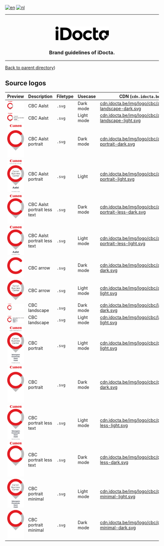 [![en](https://img.shields.io/badge/lang-en-red.svg)](https://github.com/iDocta/brand-guide/blob/main/logo/cbc/source/README.md)
[![nl](https://img.shields.io/badge/lang-nl-green.svg)](https://github.com/iDocta/brand-guide/blob/main/logo/cbc/source/README.nl.md)

---

<h1 align="center">
    <a href="https://www.idocta.be">    
        <picture>
            <source media="(prefers-color-scheme: dark)" srcset="https://raw.githubusercontent.com/iDocta/brand-guide/main/logo/idocta/source/idocta-white.svg">
            <source media="(prefers-color-scheme: light)" srcset="https://raw.githubusercontent.com/iDocta/brand-guide/main/logo/idocta/source/idocta-black.svg">
            <img width="175px" alt="Shows a black logo in light color mode and a white one in dark color mode." src="https://raw.githubusercontent.com/iDocta/brand-guide/main/logo/idocta/source/idocta-black.svg">
        </picture>
    </a> 
</h1>
 
<h3 align="center">Brand guidelines of iDocta.</h3>

---

[Back to parent directory](../README.md))

## Source logos

|                                                             Preview                                                              | Description                  | Filetype | Usecase    | CDN (`cdn.idocta.be`)                                                                                                        |
| :------------------------------------------------------------------------------------------------------------------------------: | ---------------------------- | -------- | ---------- | ---------------------------------------------------------------------------------------------------------------------------- |
|   <img src='https://github.com/iDocta/brand-guide/blob/main/logo/cbc/source/cbc-aalst-landscape-dark.svg' width='192' alt=''/>   | CBC Aalst                    | `.svg`   | Dark mode  | [cdn.idocta.be/img/logo/cbc/aalst-landscape-dark.svg](https://cdn.idocta.be/img/logo/cbc/aalst-landscape-dark.svg)           |
|  <img src='https://github.com/iDocta/brand-guide/blob/main/logo/cbc/source/cbc-aalst-landscape-light.svg' width='192' alt=''/>   | CBC Aalst                    | `.svg`   | Light mode | [cdn.idocta.be/img/logo/cbc/aalst-landscape-light.svg](https://cdn.idocta.be/img/logo/cbc/aalst-landscape-light.svg)         |
|    <img src='https://github.com/iDocta/brand-guide/blob/main/logo/cbc/source/cbc-aalst-portrait-dark.svg' width='96' alt=''/>    | CBC Aalst portrait           | `.svg`   | Dark mode  | [cdn.idocta.be/img/logo/cbc/aalst-portrait-dark.svg](https://cdn.idocta.be/img/logo/cbc/aalst-portrait-dark.svg)             |
|   <img src='https://github.com/iDocta/brand-guide/blob/main/logo/cbc/source/cbc-aalst-portrait-light.svg' width='96' alt=''/>    | CBC Aalst portrait           | `.svg`   | Light      | [cdn.idocta.be/img/logo/cbc/aalst-portrait-light.svg](https://cdn.idocta.be/img/logo/cbc/aalst-portrait-light.svg)           |
| <img src='https://github.com/iDocta/brand-guide/blob/main/logo/cbc/source/cbc-aalst-portrait-less-dark.svg' width='96' alt=''/>  | CBC Aalst portrait less text | `.svg`   | Dark mode  | [cdn.idocta.be/img/logo/cbc/aalst-portrait-less-dark.svg](https://cdn.idocta.be/img/logo/cbc/aalst-portrait-less-dark.svg)   |
| <img src='https://github.com/iDocta/brand-guide/blob/main/logo/cbc/source/cbc-aalst-portrait-less-light.svg' width='96' alt=''/> | CBC Aalst portrait less text | `.svg`   | Light mode | [cdn.idocta.be/img/logo/cbc/aalst-portrait-less-light.svg](https://cdn.idocta.be/img/logo/cbc/aalst-portrait-less-light.svg) |
|        <img src='https://github.com/iDocta/brand-guide/blob/main/logo/cbc/source/cbc-arrow-dark.svg' width='96' alt=''/>         | CBC arrow                    | `.svg`   | Dark mode  | [cdn.idocta.be/img/logo/cbc/arrow-dark.svg](https://cdn.idocta.be/img/logo/cbc/arrow-dark.svg)                               |
|        <img src='https://github.com/iDocta/brand-guide/blob/main/logo/cbc/source/cbc-arrow-light.svg' width='96' alt=''/>        | CBC arrow                    | `.svg`   | Light mode | [cdn.idocta.be/img/logo/cbc/arrow-light.svg](https://cdn.idocta.be/img/logo/cbc/arrow-light.svg)                             |
|      <img src='https://github.com/iDocta/brand-guide/blob/main/logo/cbc/source/cbc-landscape-dark.svg' width='192' alt=''/>      | CBC landscape                | `.svg`   | Dark mode  | [cdn.idocta.be/img/logo/cbc/landscape-dark.svg](https://cdn.idocta.be/img/logo/cbc/landscape-dark.svg)                       |
|     <img src='https://github.com/iDocta/brand-guide/blob/main/logo/cbc/source/cbc-landscape-light.svg' width='192' alt=''/>      | CBC landscape                | `.svg`   | Light mode | [cdn.idocta.be/img/logo/cbc/landscape-light.svg](https://cdn.idocta.be/img/logo/cbc/landscape-light.svg)                     |
|      <img src='https://github.com/iDocta/brand-guide/blob/main/logo/cbc/source/cbc-portrait-light.svg' width='96' alt=''/>       | CBC portrait                 | `.svg`   | Light mode | [cdn.idocta.be/img/logo/cbc/portrait-light.svg](https://cdn.idocta.be/img/logo/cbc/portrait-light.svg)                       |
|       <img src='https://github.com/iDocta/brand-guide/blob/main/logo/cbc/source/cbc-portrait-dark.svg' width='96' alt=''/>       | CBC portrait                 | `.svg`   | Dark mode  | [cdn.idocta.be/img/logo/cbc/portrait-dark.svg](https://cdn.idocta.be/img/logo/cbc/portrait-dark.svg)                         |
|    <img src='https://github.com/iDocta/brand-guide/blob/main/logo/cbc/source/cbc-portrait-less-light.svg' width='96' alt=''/>    | CBC portrait less text       | `.svg`   | Light mode | [cdn.idocta.be/img/logo/cbc/portrait-less-light.svg](https://cdn.idocta.be/img/logo/cbc/portrait-less-light.svg)             |
|    <img src='https://github.com/iDocta/brand-guide/blob/main/logo/cbc/source/cbc-portrait-less-dark.svg' width='96' alt=''/>     | CBC portrait less text       | `.svg`   | Dark mode  | [cdn.idocta.be/img/logo/cbc/portrait-less-dark.svg](https://cdn.idocta.be/img/logo/cbc/portrait-less-dark.svg)               |
|  <img src='https://github.com/iDocta/brand-guide/blob/main/logo/cbc/source/cbc-portrait-minimal-light.svg' width='96' alt=''/>   | CBC portrait minimal         | `.svg`   | Light mode | [cdn.idocta.be/img/logo/cbc/portrait-minimal-light.svg](https://cdn.idocta.be/img/logo/cbc/portrait-minimal-light.svg)       |
|   <img src='https://github.com/iDocta/brand-guide/blob/main/logo/cbc/source/cbc-portrait-minimal-dark.svg' width='96' alt=''/>   | CBC portrait minimal         | `.svg`   | Dark mode  | [cdn.idocta.be/img/logo/cbc/portrait-minimal-dark.svg](https://cdn.idocta.be/img/logo/cbc/portrait-minimal-dark.svg)         |